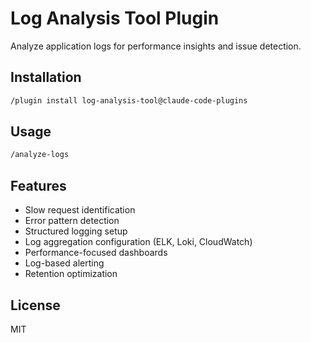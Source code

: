 # Log Analysis Tool Plugin

Analyze application logs for performance insights and issue detection.

## Installation

```bash
/plugin install log-analysis-tool@claude-code-plugins
```

## Usage

```bash
/analyze-logs
```

## Features

- Slow request identification
- Error pattern detection
- Structured logging setup
- Log aggregation configuration (ELK, Loki, CloudWatch)
- Performance-focused dashboards
- Log-based alerting
- Retention optimization

## License

MIT
